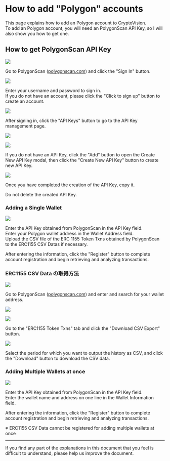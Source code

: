 # How to add "Polygon" accounts

This page explains how to add an Polygon account to CryptoVision.  
To add an Polygon account, you will need an PolygonScan API Key, so I will also show you how to get one.

## How to get PolygonScan API Key

![](../assets/img/polygonscan-apikey-1.jpg)

Go to PolygonScan ([polygonscan.com](https://polygonscan.com)) and click the "Sign In" button.

![](../assets/img/polygonscan-apikey-2.jpg)

Enter your username and password to sign in.  
If you do not have an account, please click the "Click to sign up" button to create an account.

![](../assets/img/polygonscan-apikey-3.jpg)

After signing in, click the "API Keys" button to go to the API Key management page.

![](../assets/img/polygonscan-apikey-4.jpg)

![](../assets/img/polygonscan-apikey-5.jpg)

If you do not have an API Key, click the "Add" button to open the Create New API Key modal, then click the "Create New API Key" button to create new API Key.

![](../assets/img/polygonscan-apikey-6.jpg)

Once you have completed the creation of the API Key, copy it.

Do not delete the created API Key.

### Adding a Single Wallet

![](../assets/img/account-chain-polygon-1.jpg)

Enter the API Key obtained from PolygonScan in the API Key field.  
Enter your Polygon wallet address in the Wallet Address field.  
Upload the CSV file of the ERC 1155 Token Txns obtained by PolygonScan to the ERC1155 CSV Datas if necessary.

After entering the information, click the "Register" button to complete account registration and begin retrieving and analyzing transactions.

### ERC1155 CSV Data の取得方法

![](../assets/img/account-chain-polygon-3.jpg)

Go to PolygonScan ([polygonscan.com](https://polygonscan.com)) and enter and search for your wallet address.

![](../assets/img/account-chain-polygon-4.jpg)

![](../assets/img/account-chain-polygon-5.jpg)

Go to the "ERC1155 Token Txns" tab and click the "Download CSV Export" button.

![](../assets/img/account-chain-polygon-6.jpg)

Select the period for which you want to output the history as CSV, and click the "Download" button to download the CSV data.

### Adding Multiple Wallets at once

![](../assets/img/account-chain-polygon-2.jpg)

Enter the API Key obtained from PolygonScan in the API Key field.  
Enter the wallet name and address on one line in the Wallet Information field.

After entering the information, click the "Register" button to complete account registration and begin retrieving and analyzing transactions.

※ ERC1155 CSV Data cannot be registered for adding multiple wallets at once

---

If you find any part of the explanations in this document that you feel is difficult to understand, please help us improve the document.
